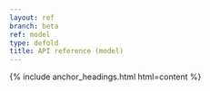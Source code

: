 ```yaml
---
layout: ref
branch: beta
ref: model
type: defold
title: API reference (model)
---
```

{% include anchor_headings.html html=content %}